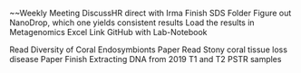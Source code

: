 ~~Weekly Meeting
DiscussHR direct with Irma
Finish SDS Folder
Figure out NanoDrop, which one yields consistent results
Load the results in Metagenomics Excel
Link GitHub with Lab-Notebook

Read Diversity of Coral Endosymbionts Paper 
Read Stony coral tissue loss disease Paper 
Finish Extracting DNA from 2019 T1 and T2 PSTR samples
